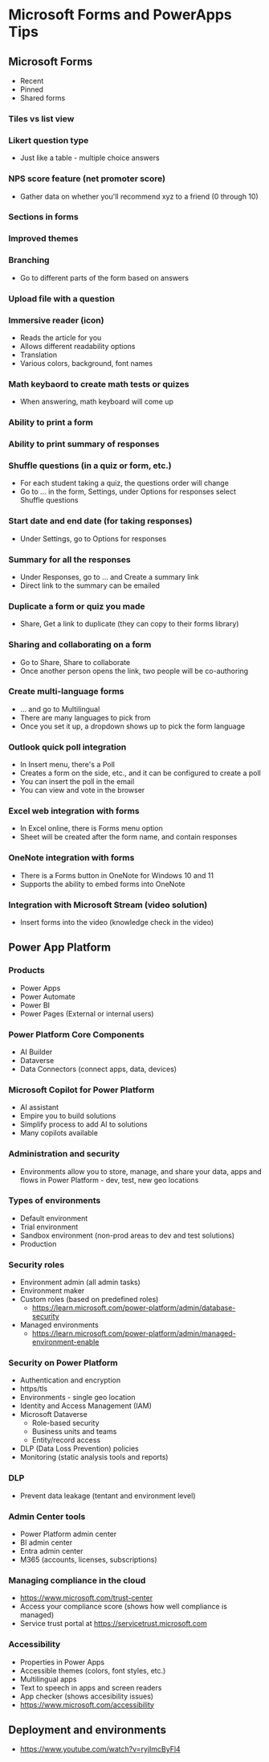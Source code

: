 # Microsoft Forms and PowerApps Tips

## Microsoft Forms
- Recent
- Pinned
- Shared forms

### Tiles vs list view

### Likert question type
- Just like a table - multiple choice answers

### NPS score feature (net promoter score)
- Gather data on whether you'll recommend xyz to a friend (0 through 10)

### Sections in forms

### Improved themes

### Branching
- Go to different parts of the form based on answers

### Upload file with a question

### Immersive reader (icon)
- Reads the article for you
- Allows different readability options
- Translation
- Various colors, background, font names

### Math keybaord to create math tests or quizes
- When answering, math keyboard will come up

### Ability to print a form

### Ability to print summary of responses

### Shuffle questions (in a quiz or form, etc.)
- For each student taking a quiz, the questions order will change
- Go to ... in the form, Settings, under Options for responses select Shuffle questions

### Start date and end date (for taking responses)
- Under Settings, go to Options for responses

### Summary for all the responses
- Under Responses, go to ... and Create a summary link
- Direct link to the summary can be emailed

### Duplicate a form or quiz you made
- Share, Get a link to duplicate (they can copy to their forms library)
 
### Sharing and collaborating on a form
- Go to Share, Share to collaborate
- Once another person opens the link, two people will be co-authoring

### Create multi-language forms
- ... and go to Multilingual
- There are many languages to pick from
- Once you set it up, a dropdown shows up to pick the form language

### Outlook quick poll integration
- In Insert menu, there's a Poll
- Creates a form on the side, etc., and it can be configured to create a poll
- You can insert the poll in the email
- You can view and vote in the browser

### Excel web integration with forms
- In Excel online, there is Forms menu option
- Sheet will be created after the form name, and contain responses

### OneNote integration with forms
- There is a Forms button in OneNote for Windows 10 and 11
- Supports the ability to embed forms into OneNote

### Integration with Microsoft Stream (video solution)
- Insert forms into the video (knowledge check in the video)

## Power App Platform

### Products
- Power Apps
- Power Automate
- Power BI
- Power Pages (External or internal users)

### Power Platform Core Components
- AI Builder
- Dataverse
- Data Connectors (connect apps, data, devices)

### Microsoft Copilot for Power Platform
- AI assistant
- Empire you to build solutions
- Simplify process to add AI to solutions
- Many copilots available

### Administration and security
- Environments allow you to store, manage, and share your data, apps and flows in Power Platform - dev, test, new geo locations

### Types of environments
- Default environment
- Trial environment
- Sandbox environment (non-prod areas to dev and test solutions)
- Production

### Security roles
- Environment admin (all admin tasks)
- Environment maker 
- Custom roles (based on predefined roles)
  - https://learn.microsoft.com/power-platform/admin/database-security
- Managed environments 
  - https://learn.microsoft.com/power-platform/admin/managed-environment-enable

### Security on Power Platform
- Authentication and encryption
- https/tls
- Environments - single geo location
- Identity and Access Management (IAM)
- Microsoft Dataverse
  - Role-based security
  - Business units and teams
  - Entity/record access
- DLP (Data Loss Prevention) policies
- Monitoring (static analysis tools and reports)

### DLP
- Prevent data leakage (tentant and environment level)

### Admin Center tools
- Power Platform admin center
- BI admin center
- Entra admin center
- M365 (accounts, licenses, subscriptions)

### Managing compliance in the cloud
- https://www.microsoft.com/trust-center
- Access your compliance score (shows how well compliance is managed)
- Service trust portal at https://servicetrust.microsoft.com

### Accessibility
- Properties in Power Apps
- Accessible themes (colors, font styles, etc.)
- Multilingual apps
- Text to speech in apps and screen readers
- App checker (shows accesibility issues)
- https://www.microsoft.com/accessibility

## Deployment and environments
- https://www.youtube.com/watch?v=ryjImcByFl4






















